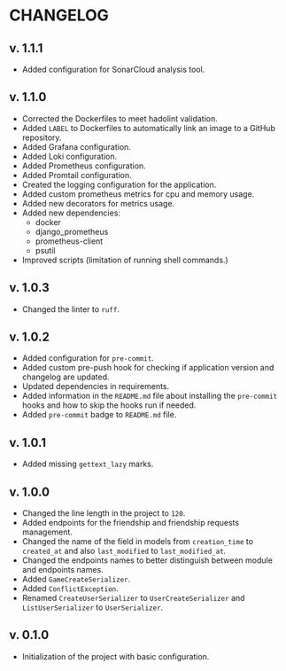# CHANGELOG

## v. 1.1.1

* Added configuration for SonarCloud analysis tool.

## v. 1.1.0

* Corrected the Dockerfiles to meet hadolint validation.
* Added `LABEL` to Dockerfiles to automatically link an image to a GitHub repository.
* Added Grafana configuration.
* Added Loki configuration.
* Added Prometheus configuration.
* Added Promtail configuration.
* Created the logging configuration for the application.
* Added custom prometheus metrics for cpu and memory usage.
* Added new decorators for metrics usage.
* Added new dependencies:
  * docker
  * django_prometheus
  * prometheus-client
  * psutil
* Improved scripts (limitation of running shell commands.)

## v. 1.0.3

* Changed the linter to `ruff`.

## v. 1.0.2

* Added configuration for `pre-commit`.
* Added custom pre-push hook for checking if application version and changelog are updated.
* Updated dependencies in requirements.
* Added information in the `README.md` file about installing the `pre-commit` hooks and how to skip the hooks run if needed.
* Added `pre-commit` badge to `README.md` file.

## v. 1.0.1

* Added missing `gettext_lazy` marks.

## v. 1.0.0

* Changed the line length in the project to `120`.
* Added endpoints for the friendship and friendship requests management.
* Changed the name of the field in models from `creation_time` to `created_at` and also `last_modified` to `last_modified_at`.
* Changed the endpoints names to better distinguish between module and endpoints names.
* Added `GameCreateSerializer`.
* Added `ConflictException`.
* Renamed `CreateUserSerializer` to `UserCreateSerializer` and `ListUserSerializer` to `UserSerializer`.

## v. 0.1.0

* Initialization of the project with basic configuration.
